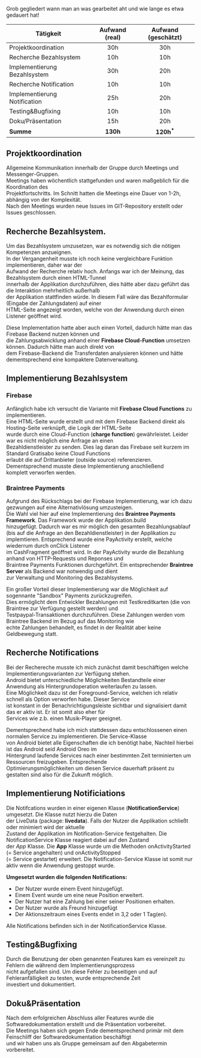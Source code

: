 Grob gegliedert wann man an was gearbeitet aht und wie lange es etwa gedauert hat!

| Tätigkeit                 | Aufwand (real)  | Aufwand (geschätzt) |  
|---------------------------|:---------------:|:-------------------:|  
|Projektkoordination           | 30h            | 30h               |  
|Recherche Bezahlsystem        | 10h            | 10h               |  
|Implementierung Bezahlsystem  | 30h            | 20h               |  
|Recherche Notification        | 10h            | 10h               |  
|Implementierung Notification  | 25h            | 20h               |  
|Testing&Bugfixing             | 10h            | 10h               |  
|Doku/Präsentation             | 15h            | 20h               |  
|**Summe**                     | **130h**       | **120h<sup>\*</sup>**|
  
  
## Projektkoordination  
  
Allgemeine Kommunikation innerhalb der Gruppe durch Meetings und Messenger-Gruppen.  
Meetings haben wöchentlich stattgefunden und waren maßgeblich für die Koordination des  
Projektfortschritts. Im Schnitt hatten die Meetings eine Dauer von 1-2h, abhängig von der Komplexität.  
Nach den Meetings wurden neue Issues im GIT-Repository erstellt oder Issues geschlossen.  
  
## Recherche Bezahlsystem.  
Um das Bezahlsystem umzusetzen, war es notwendig sich die nötigen Kompetenzen anzueignen.  
In der Vergangenheit musste ich noch keine vergleichbare Funktion implementieren, daher war der   
Aufwand der Recherche relativ hoch. Anfangs war ich der Meinung, das Bezahlsystem durch einen HTML-Tunnel  
innerhalb der Applikation durchzuführen, dies hätte aber dazu geführt das die Interaktion mehrheitlich außerhalb  
der Applikation stattfinden würde. In diesem Fall wäre das Bezahlformular (Eingabe der Zahlungsdaten) auf einer  
HTML-Seite angezeigt worden, welche von der Anwendung durch einen Listener geöffnet wird.  
  
Diese Implementation hatte aber auch einen Vorteil, dadurch hätte man das Firebase Backend nutzen können und  
die Zahlungsabwicklung anhand einer **Firebase Cloud-Function** umsetzen können. Dadurch hätte man auch direkt von  
dem Firebase-Backend die Transferdaten analysieren können und hätte dementsprechend eine kompaktere Datenverwaltung.  
  
## Implementierung Bezahlsystem  
### Firebase  
Anfänglich habe ich versucht die Variante mit **Firebase Cloud Functions** zu implementieren.  
Eine HTML-Seite wurde erstellt und mit dem Firebase Backend direkt als Hosting-Seite verknüpft, die Logik der HTML-Seite  
wurde durch eine Cloud-Function (**charge function**) gewährleistet. Leider war es nicht möglich eine Anfrage an einen  
Bezahldienstleister zu senden. Dies lag daran das Firebase seit kurzem im Standard Gratisabo keine Cloud Functions  
erlaubt die auf Drittanbieter (outside source) referenzieren. Dementsprechend musste diese Implementierung anschließend  
komplett verworfen werden.  
  
### Braintree Payments  
Aufgrund des Rückschlags bei der Firebase Implementierung, war ich dazu gezwungen auf eine Alternativlösung umzusteigen.  
Die Wahl viel hier auf eine Implementierung des **Braintree Payments Framework**. Das Framework wurde der Applikation.build  
hinzugefügt. Dadurch war es mir möglich den gesamten Bezahlungsablauf (bis auf die Anfrage an den Bezahldienstleister) in   der Applikation zu implemtieren. Entsprechend wurde eine PayActivity erstellt, welche wiederrum durch onClick Listener  
im CashFragment geöffnet wird. In der PayActivity wurde die Bezahlung anhand von HTTP-Requests und Reponses und  
Braintree Payments Funktionen durchgeführt. Ein entsprechender **Braintree Server** als Backend war notwendig und dient  
zur Verwaltung und Monitoring des Bezahlsystems.  
  
Ein großer Vorteil dieser Implementierung war die Möglichkeit auf sogennante "Sandbox" Payments zurückzugreifen.  
Dies ermöglicht dem Entwickler Bezahlungen mit Testkreditkarten (die von Braintree zur Verfügung gestellt werden) und  
Testpaypal-Transaktionen durchzuführen. Diese Zahlungen werden vom Braintree Backend im Bezug auf das Monitoring wie  
echte Zahlungen behandelt, es findet in der Realität aber keine Geldbewegung statt.  
  
## Recherche Notifications  
Bei der Rechereche musste ich mich zunächst damit beschäftigen welche Implementierungsvarianten zur Verfügung stehen.  
Android bietet unterschiedliche Möglichkeiten Bestandteile einer Anwendung als Hintergrundoperation weiterlaufen zu lassen.  
Eine Möglichkeit dazu ist der Foreground-Service, welchen ich relativ schnell als Option verworfen habe. Dieser Service  
ist konstant in der Benachrichtigungsleiste sichtbar und signalisiert damit das er aktiv ist. Er ist somit also eher für  
Services wie z.b. einen Musik-Player geeignet.  
  
Dementsprechend habe ich mich stattdessen dazu entschlossenen einen normalen Service zu implementieren. Die Service-Klasse  
von Android bietet alle Eigenschaften die ich benötigt habe, Nachteil hierbei ist das Android seid Android Oreo im  
Hintergrund laufende Services nach einer bestimmten Zeit terminierten um Ressourcen freizugeben. Entsprechende   
Optimierungsmöglichkeiten um diesen Service dauerhaft präsent zu gestalten sind also für die Zukunft möglich.  
  
## Implementierung Notificiations  
Die Notifcations wurden in einer eigenen Klasse (**NotificationService**) umgesetzt. Die Klasse nutzt hierzu die Daten  
der LiveData (package: **livedata**). Falls der Nutzer die Applikation schließt oder minimiert wird der aktuelle  
Zustand der Applikation im Notification-Service festgehalten. Die NotificationService Klasse reagiert dabei auf den Zustand  
der *App* Klasse. Die **App** Klasse wurde um die Methoden onActivityStarted (= Service angehalten) und onActivityStopped  
(= Service gestartet) erweitert. Die Notification-Service Klasse ist somit nur aktiv wenn die Anwendung gestoppt wurde.  
  
**Umgesetzt wurden die folgenden Notifications:**
- Der Nutzer wurde einem Event hinzugefügt.  
- Einem Event wurde um eine neue Position erweitert.  
- Der Nutzer hat eine Zahlung bei einer seiner Positionen erhalten.  
- Der Nutzer wurde als Freund hinzugefügt  
- Der Aktionszeitraum eines Events endet in 3,2 oder 1 Tag(en).  
  
Alle Notifications befinden sich in der NotificationService Klasse.  
  
## Testing&Bugfixing  
Durch die Benutzung der oben genannten Features kam es vereinzelt zu Fehlern die während dem Implementierungsprozess   
nicht aufgefallen sind. Um diese Fehler zu beseitigen und auf Fehleranfälligkeit zu testen, wurde entsprechende Zeit  
investiert und dokumentiert.  
  
## Doku&Präsentation  
Nach dem erfolgreichen Abschluss aller Features wurde die Softwaredokumentation erstellt und die Präsentation vorbereitet.  
Die Meetings haben sich gegen Ende dementsprechend primär mit dem Feinschliff der Softwaredokumentation beschäftigt  
und wir haben uns als Gruppe gemeinsam auf den Abgabetermin vorbereitet.